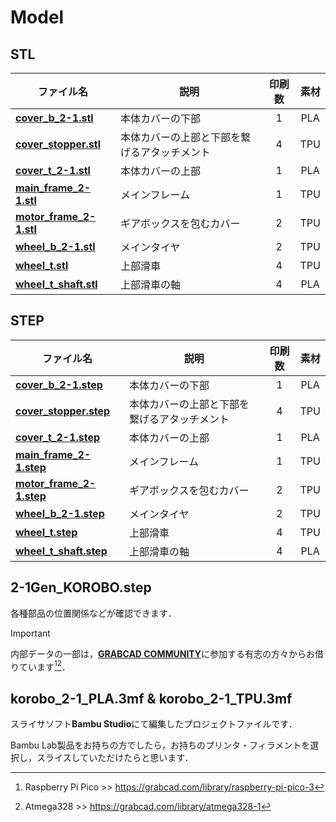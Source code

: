 # Model
## STL
| ファイル名                                   | 説明                                      | 印刷数 | 素材 |
|----------------------------------------------|-------------------------------------------|:------:|:----:|
| [**cover_b_2-1.stl**](STL/cover_b_2-1.stl)     | 本体カバーの下部                          | 1      | PLA  |
| [**cover_stopper.stl**](STL/cover_stopper.stl) | 本体カバーの上部と下部を繋げるアタッチメント | 4      | TPU  |
| [**cover_t_2-1.stl**](STL/cover_t_2-1.stl.stl) | 本体カバーの上部                      | 1      | PLA  |
| [**main_frame_2-1.stl**](STL/main_frame_2-1.stl) | メインフレーム                        | 1      | TPU  |
| [**motor_frame_2-1.stl**](STL/motor_frame_2-1.stl) | ギアボックスを包むカバー              | 2      | TPU  |
| [**wheel_b_2-1.stl**](STL/wheel_b_2-1.stl)     | メインタイヤ                              | 2      | TPU  |
| [**wheel_t.stl**](STL/wheel_t.stl)             | 上部滑車                                  | 4      | TPU  |
| [**wheel_t_shaft.stl**](STL/wheel_t_shaft.stl)           | 上部滑車の軸                              | 4      | PLA  |

## STEP
| ファイル名                                   | 説明                                      | 印刷数 | 素材 |
|----------------------------------------------|-------------------------------------------|:------:|:----:|
| [**cover_b_2-1.step**](STEP/cover_b_2-1.step)     | 本体カバーの下部                          | 1      | PLA  |
| [**cover_stopper.step**](STEP/cover_stopper.step) | 本体カバーの上部と下部を繋げるアタッチメント | 4      | TPU  |
| [**cover_t_2-1.step**](STEP/cover_t_2-1.step.step) | 本体カバーの上部                      | 1      | PLA  |
| [**main_frame_2-1.step**](STEP/main_frame_2-1.step) | メインフレーム                        | 1      | TPU  |
| [**motor_frame_2-1.step**](STEP/motor_frame_2-1.step) | ギアボックスを包むカバー              | 2      | TPU  |
| [**wheel_b_2-1.step**](STEP/wheel_b_2-1.step)     | メインタイヤ                              | 2      | TPU  |
| [**wheel_t.step**](STEP/wheel_t.step)             | 上部滑車                                  | 4      | TPU  |
| [**wheel_t_shaft.step**](STEP/wheel_t_shaft.step)           | 上部滑車の軸                              | 4      | PLA  |

## 2-1Gen_KOROBO.step
各種部品の位置関係などが確認できます．

> [!IMPORTANT]
> 内部データの一部は，[**GRABCAD COMMUNITY**](https://grabcad.com/library)に参加する有志の方々からお借りています[^1][^2]．
[^1]: Raspberry Pi Pico >> https://grabcad.com/library/raspberry-pi-pico-3 
[^2]: Atmega328 >> https://grabcad.com/library/atmega328-1

## korobo_2-1_PLA.3mf & korobo_2-1_TPU.3mf
スライサソフト**Bambu Studio**にて編集したプロジェクトファイルです．

Bambu Lab製品をお持ちの方でしたら，お持ちのプリンタ・フィラメントを選択し，スライスしていただけたらと思います．
